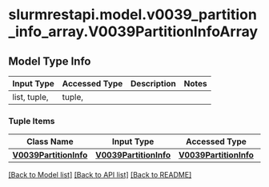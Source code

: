 # slurmrestapi.model.v0039_partition_info_array.V0039PartitionInfoArray

## Model Type Info
Input Type | Accessed Type | Description | Notes
------------ | ------------- | ------------- | -------------
list, tuple,  | tuple,  |  | 

### Tuple Items
Class Name | Input Type | Accessed Type | Description | Notes
------------- | ------------- | ------------- | ------------- | -------------
[**V0039PartitionInfo**](V0039PartitionInfo.md) | [**V0039PartitionInfo**](V0039PartitionInfo.md) | [**V0039PartitionInfo**](V0039PartitionInfo.md) |  | 

[[Back to Model list]](../../README.md#documentation-for-models) [[Back to API list]](../../README.md#documentation-for-api-endpoints) [[Back to README]](../../README.md)

